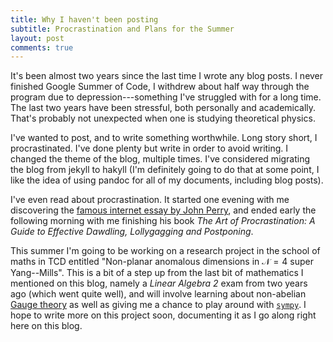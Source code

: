 ```yaml
---
title: Why I haven't been posting
subtitle: Procrastination and Plans for the Summer
layout: post
comments: true
---
```


It's been almost two years since the last time I wrote any blog posts. I 
never finished Google Summer of Code, I withdrew about half way through 
the program due to depression---something I've struggled with for a long 
time. The last two years have been stressful, both personally and 
academically. That's probably not unexpected when one is studying 
theoretical physics.

I've wanted to post, and to write something worthwhile. Long story 
short, I procrastinated. I've done plenty but write in order to avoid 
writing. I changed the theme of the blog, multiple times. I've 
considered migrating the blog from jekyll to hakyll (I'm definitely 
going to do that at some point, I like the idea of using pandoc for all 
of my documents, including blog posts). 

I've even read about procrastination. It started one evening with me 
discovering the [famous internet essay by John 
Perry](http://structuredprocrastination.com), and ended early the 
following morning with me finishing his book *The Art of 
Procrastination: A Guide to Effective Dawdling, Lollygagging and 
Postponing*.

This summer I'm going to be working on a research project in the school 
of maths in TCD entitled "Non-planar anomalous dimensions in 
$\mathcal{N}=4$ super Yang--Mills". This is a bit of a step up from the 
last bit of mathematics I mentioned on this blog, namely a *Linear 
Algebra 2* exam from two years ago (which went quite well), and will 
involve learning about non-abelian [Gauge 
theory](https://en.wikipedia.org/wiki/Gauge_theory) as well as giving me 
a chance to play around with 
[`sympy`](https://www.sympy.org/en/index.html). I hope to write more on 
this project soon, documenting it as I go along right here on this blog.
